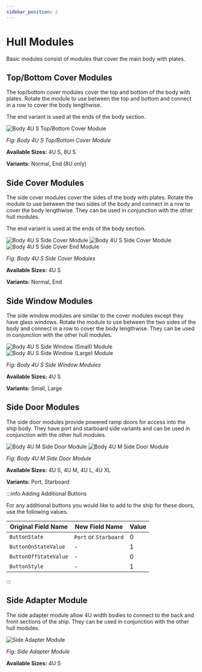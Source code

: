 ```yaml
---
sidebar_position: 2
---
```


# Hull Modules

Basic modules consist of modules that cover the main body with plates.

## Top/Bottom Cover Modules

The top/bottom cover modules cover the top and bottom of the body with plates. Rotate the module to use between the top and bottom
and connect in a row to cover the body lengthwise.

The end variant is used at the ends of the body section.

![Body 4U S Top/Bottom Cover Module](./img/body_4U_S_top_bottom_cover.png)

_Fig: Body 4U S Top/Bottom Cover Module_

**Available Sizes:** 4U S, 8U S

**Variants:** Normal, End (8U only)

## Side Cover Modules

The side cover modules cover the sides of the body with plates. Rotate the module to use between the two sides of the body
and connect in a row to cover the body lengthwise. They can be used in conjunction with the other hull modules.

The end variant is used at the ends of the body section.

![Body 4U S Side Cover Module](./img/body_4U_S_side_cover_1.png)
![Body 4U S Side Cover Module](./img/body_4U_S_side_cover_2.png)
![Body 4U S Side Cover End Module](./img/body_4U_S_side_cover_end.png)

_Fig: Body 4U S Side Cover Modules_

**Available Sizes:** 4U S

**Variants:** Normal, End

## Side Window Modules

The side window modules are similar to the cover modules except they have glass windows. Rotate the module to use between the two sides of the body
and connect in a row to cover the body lengthwise. They can be used in conjunction with the other hull modules.

![Body 4U S Side Window (Small) Module](./img/body_4U_S_side_window_small.png)
![Body 4U S Side Window (Large) Module](./img/body_4U_S_side_window_large.png)

_Fig: Body 4U S Side Window Modules_

**Available Sizes:** 4U S

**Variants:** Small, Large

## Side Door Modules

The side door modules provide powered ramp doors for access into the ship body.
They have port and starboard side variants and can be used in conjunction with the other hull modules.

![Body 4U M Side Door Module](./img/body_4U_M_side_door_1.png)
![Body 4U M Side Door Module](./img/body_4U_M_side_door_2.png)

_Fig: Body 4U M Side Door Module_

**Available Sizes:** 4U S, 4U M, 4U L, 4U XL

**Variants:** Port, Starboard

:::info Adding Additional Buttons

For any additional buttons you would like to add to the ship for these doors, use the following values.

| Original Field Name | New Field Name | Value |
|---|---|---|
| `ButtonState` | `Port` or `Starboard` | 0 |
| `ButtonOnStateValue` | - | 1 |
| `ButtonOffStateValue` | - | 0 |
| `ButtonStyle` | - | 1 |

:::

## Side Adapter Module

The side adapter module allow 4U width bodies to connect to the back and front sections of the ship.
They can be used in conjunction with the other hull modules.

![Side Adapter Module](./img/body_4U_S_side_adapter.png)

_Fig: Side Adapter Module_

**Available Sizes:** 4U S
